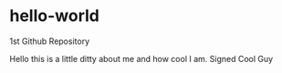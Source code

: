 # hello-world
1st Github Repository

Hello this is a little ditty about me and how cool I am.
Signed
Cool Guy
